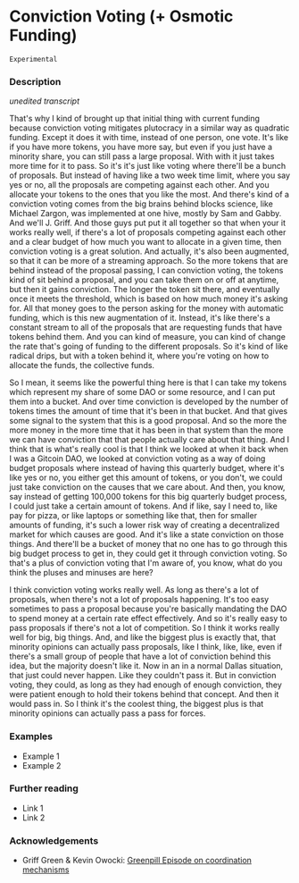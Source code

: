 # Conviction Voting (+ Osmotic Funding)

`Experimental`

### Description

*unedited transcript*

That's why I kind of brought up that initial thing with current funding because conviction voting mitigates plutocracy in a similar way as quadratic funding. Except it does it with time, instead of one person, one vote. It's like if you have more tokens, you have more say, but even if you just have a minority share, you can still pass a large proposal. With with it just takes more time for it to pass. So it's it's just like voting where there'll be a bunch of proposals. But instead of having like a two week time limit, where you say yes or no, all the proposals are competing against each other. And you allocate your tokens to the ones that you like the most. And there's kind of a conviction voting comes from the big brains behind blocks science, like Michael Zargon, was implemented at one hive, mostly by Sam and Gabby. And we'll J. Griff. And those guys put put it all together so that when your it works really well, if there's a lot of proposals competing against each other and a clear budget of how much you want to allocate in a given time, then conviction voting is a great solution. And actually, it's also been augmented, so that it can be more of a streaming approach. So the more tokens that are behind instead of the proposal passing, I can conviction voting, the tokens kind of sit behind a proposal, and you can take them on or off at anytime, but then it gains conviction. The longer the token sit there, and eventually once it meets the threshold, which is based on how much money it's asking for. All that money goes to the person asking for the money with automatic funding, which is this new augmentation of it. Instead, it's like there's a constant stream to all of the proposals that are requesting funds that have tokens behind them. And you can kind of measure, you can kind of change the rate that's going of funding to the different proposals. So it's kind of like radical drips, but with a token behind it, where you're voting on how to allocate the funds, the collective funds.

So I mean, it seems like the powerful thing here is that I can take my tokens which represent my share of some DAO or some resource, and I can put them into a bucket. And over time conviction is developed by the number of tokens times the amount of time that it's been in that bucket. And that gives some signal to the system that this is a good proposal. And so the more the more money in the more time that it has been in that system than the more we can have conviction that that people actually care about that thing. And I think that is what's really cool is that I think we looked at when it back when I was a Gitcoin DAO, we looked at conviction voting as a way of doing budget proposals where instead of having this quarterly budget, where it's like yes or no, you either get this amount of tokens, or you don't, we could just take conviction on the causes that we care about. And then, you know, say instead of getting 100,000 tokens for this big quarterly budget process, I could just take a certain amount of tokens. And if like, say I need to, like pay for pizza, or like laptops or something like that, then for smaller amounts of funding, it's such a lower risk way of creating a decentralized market for which causes are good. And it's like a state conviction on those things. And there'll be a bucket of money that no one has to go through this big budget process to get in, they could get it through conviction voting. So that's a plus of conviction voting that I'm aware of, you know, what do you think the pluses and minuses are here?

I think conviction voting works really well. As long as there's a lot of proposals, when there's not a lot of proposals happening. It's too easy sometimes to pass a proposal because you're basically mandating the DAO to spend money at a certain rate effect effectively. And so it's really easy to pass proposals if there's not a lot of competition. So I think it works really well for big, big things. And, and like the biggest plus is exactly that, that minority opinions can actually pass proposals, like I think, like, like, even if there's a small group of people that have a lot of conviction behind this idea, but the majority doesn't like it. Now in an in a normal Dallas situation, that just could never happen. Like they couldn't pass it. But in conviction voting, they could, as long as they had enough of enough conviction, they were patient enough to hold their tokens behind that concept. And then it would pass in. So I think it's the coolest thing, the biggest plus is that minority opinions can actually pass a pass for forces.

### Examples

- Example 1
- Example 2

### Further reading

- Link 1
- Link 2

### Acknowledgements

- Griff Green & Kevin Owocki: [Greenpill Episode on coordination mechanisms](https://greenpill.substack.com/p/65-coordination-mechanisms-with-griff)

